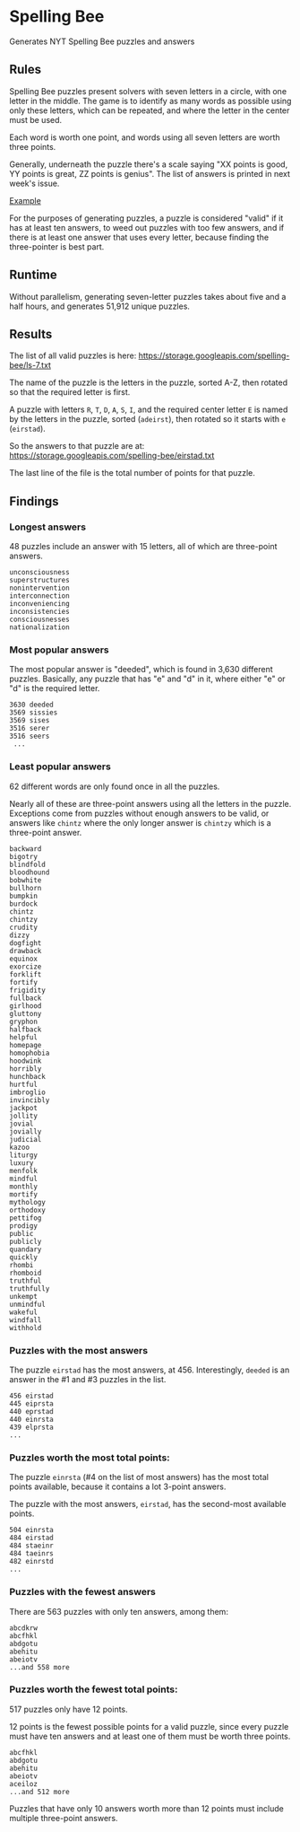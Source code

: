 # Spelling Bee

Generates NYT Spelling Bee puzzles and answers

## Rules

Spelling Bee puzzles present solvers with seven letters in a circle, with one
letter in the middle. The game is to identify as many words as possible using
only these letters, which can be repeated, and where the letter in the center
must be used.

Each word is worth one point, and words using all seven letters are worth three
points.

Generally, underneath the puzzle there's a scale saying "XX points is good, YY
points is great, ZZ points is genius". The list of answers is printed in next
week's issue.

[Example](https://hackpad-attachments.s3.amazonaws.com/cmsc201f15.hackpad.com_dX1Mr4qvQnX_p.460422_1441302596606_spellingbee.png)

For the purposes of generating puzzles, a puzzle is considered "valid" if it has
at least ten answers, to weed out puzzles with too few answers, and if there is
at least one answer that uses every letter, because finding the three-pointer is
best part.

## Runtime

Without parallelism, generating seven-letter puzzles takes about five and a half
hours, and generates 51,912 unique puzzles.

## Results

The list of all valid puzzles is here:
https://storage.googleapis.com/spelling-bee/ls-7.txt

The name of the puzzle is the letters in the puzzle, sorted A-Z, then rotated so
that the required letter is first.

A puzzle with letters `R`, `T`, `D`, `A`, `S`, `I`, and the required center
letter `E` is named by the letters in the puzzle, sorted (`adeirst`), then
rotated so it starts with `e` (`eirstad`).

So the answers to that puzzle are at:
https://storage.googleapis.com/spelling-bee/eirstad.txt

The last line of the file is the total number of points for that puzzle.

## Findings

### Longest answers

48 puzzles include an answer with 15 letters, all of which are three-point
answers.

```
unconsciousness
superstructures
nonintervention
interconnection
inconveniencing
inconsistencies
consciousnesses
nationalization
```

### Most popular answers

The most popular answer is "deeded", which is found in 3,630 different puzzles.
Basically, any puzzle that has "e" and "d" in it, where either "e" or "d" is the
required letter.

```
3630 deeded
3569 sissies
3569 sises
3516 serer
3516 seers
 ...
```

### Least popular answers

62 different words are only found once in all the puzzles.

Nearly all of these are three-point answers using all the letters in the puzzle.
Exceptions come from puzzles without enough answers to be valid, or answers like
`chintz` where the only longer answer is `chintzy` which is a three-point
answer.

```
backward
bigotry
blindfold
bloodhound
bobwhite
bullhorn
bumpkin
burdock
chintz
chintzy
crudity
dizzy
dogfight
drawback
equinox
exorcize
forklift
fortify
frigidity
fullback
girlhood
gluttony
gryphon
halfback
helpful
homepage
homophobia
hoodwink
horribly
hunchback
hurtful
imbroglio
invincibly
jackpot
jollity
jovial
jovially
judicial
kazoo
liturgy
luxury
menfolk
mindful
monthly
mortify
mythology
orthodoxy
pettifog
prodigy
public
publicly
quandary
quickly
rhombi
rhomboid
truthful
truthfully
unkempt
unmindful
wakeful
windfall
withhold
```

### Puzzles with the most answers

The puzzle `eirstad` has the most answers, at 456. Interestingly, `deeded` is an
answer in the #1 and #3 puzzles in the list.

```
456 eirstad
445 eiprsta
440 eprstad
440 einrsta
439 elprsta
...
```

### Puzzles worth the most total points:

The puzzle `einrsta` (#4 on the list of most answers) has the most total points
available, because it contains a lot 3-point answers.

The puzzle with the most answers, `eirstad`, has the second-most available
points.

```
504 einrsta
484 eirstad
484 staeinr
484 taeinrs
482 einrstd
...
```

### Puzzles with the fewest answers

There are 563 puzzles with only ten answers, among them:

```
abcdkrw
abcfhkl
abdgotu
abehitu
abeiotv
...and 558 more
```

### Puzzles worth the fewest total points:

517 puzzles only have 12 points.

12 points is the fewest possible points for a valid puzzle, since every puzzle
must have ten answers and at least one of them must be worth three points.

```
abcfhkl
abdgotu
abehitu
abeiotv
aceiloz
...and 512 more
```

Puzzles that have only 10 answers worth more than 12 points must include
multiple three-point answers.

